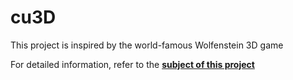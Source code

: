 # cu3D
This project is inspired by the world-famous Wolfenstein 3D game

For detailed information, refer to the **[subject of this project](https://github.com/ilnrzakirov/cu3D/blob/main/en.subject.pdf)**
